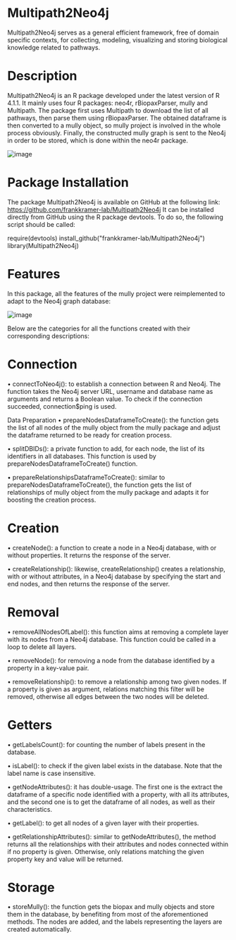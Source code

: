 # Multipath2Neo4j
Multipath2Neo4j serves as a general efficient framework, free of domain specific contexts, for collecting, modeling, visualizing and storing biological knowledge related to pathways.

# Description
Multipath2Neo4j is an R package developed under the latest version of R 4.1.1. It mainly uses four R packages: neo4r, rBiopaxParser, mully and Multipath.
The package first uses Multipath to download the list of all pathways, then parse them using rBiopaxParser. The obtained dataframe is then converted to a mully object, so mully project is involved in the whole process obviously. 
Finally, the constructed mully graph is sent to the Neo4j in order to be stored, which is done within the neo4r package.

![image](https://github.com/frankkramer-lab/Multipath2Neo4j/assets/45902776/e5088e16-c626-46ea-bf67-3fa49e4ac9a7)

# Package Installation
The package Multipath2Neo4j is available on GitHub at the following link: https://github.com/frankkramer-lab/Multipath2Neo4j
It can be installed directly from GitHub using the R package devtools. To do so, the following script should be called:

require(devtools)
install_github("frankkramer-lab/Multipath2Neo4j")
library(Multipath2Neo4j)

# Features

In this package, all the features of the mully project were reimplemented to adapt to the Neo4j graph database:

![image](https://github.com/frankkramer-lab/Multipath2Neo4j/assets/45902776/405d985c-dab8-4c0c-ae55-74ae57f02c26)

Below are the categories for all the functions created with their corresponding descriptions:

# Connection

• connectToNeo4j(): to establish a connection between R and Neo4j. The function takes the Neo4j server URL, username and database name as arguments and returns a Boolean value.
To check if the connection succeeded, connection$ping is used.

Data Preparation
• prepareNodesDataframeToCreate(): the function gets the list of all nodes of the mully object from the mully package and adjust the dataframe returned to be ready for creation process.

• splitDBIDs(): a private function to add, for each node, the list of its identifiers in all databases. This function is used by prepareNodesDataframeToCreate() function.

• prepareRelationshipsDataframeToCreate(): similar to prepareNodesDataframeToCreate(), the function gets the list of relationships of mully object from the mully package and adapts it for boosting the creation process.

# Creation

• createNode(): a function to create a node in a Neo4j database, with or without properties. It returns the response of the server.

• createRelationship(): likewise, createRelationship() creates a relationship, with or without attributes, in a Neo4j database by specifying the start and end nodes, and then returns the response of the server.

# Removal

• removeAllNodesOfLabel(): this function aims at removing a complete layer with its nodes from a Neo4j database. This function could be called in a loop to delete all layers.

• removeNode(): for removing a node from the database identified by a property in a key-value pair.

• removeRelationship(): to remove a relationship among two given nodes. If a property is given as argument, relations matching this filter will be removed, otherwise all edges between the two nodes will be deleted.

# Getters

• getLabelsCount(): for counting the number of labels present in the database.

• isLabel(): to check if the given label exists in the database. Note that the label name is case insensitive.

• getNodeAttributes(): it has double-usage. The first one is the extract the dataframe of a specific node identified with a property, with all its attributes, and the second one is to get the dataframe of all nodes, as well as their characteristics.

• getLabel(): to get all nodes of a given layer with their properties.

• getRelationshipAttributes(): similar to getNodeAttributes(), the method returns all the relationships with their attributes and nodes connected within if no property is given. Otherwise, only relations matching the given property key and value will be returned.

# Storage

• storeMully(): the function gets the biopax and mully objects and store them in the database, by benefiting from most of the aforementioned methods. The nodes are added, and the labels representing the layers are created automatically.
